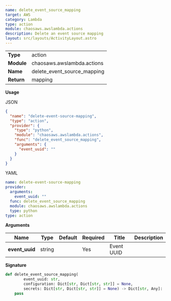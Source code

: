 ```yaml
---
name: delete_event_source_mapping
target: AWS
category: Lambda
type: action
module: chaosaws.awslambda.actions
description: Delete an event source mapping
layout: src/layouts/ActivityLayout.astro
---
```


|            |                             |
| ---------- | --------------------------- |
| **Type**   | action                      |
| **Module** | chaosaws.awslambda.actions  |
| **Name**   | delete_event_source_mapping |
| **Return** | mapping                     |

**Usage**

JSON

```json
{
  "name": "delete-event-source-mapping",
  "type": "action",
  "provider": {
    "type": "python",
    "module": "chaosaws.awslambda.actions",
    "func": "delete_event_source_mapping",
    "arguments": {
      "event_uuid": ""
    }
  }
}
```

YAML

```yaml
name: delete-event-source-mapping
provider:
  arguments:
    event_uuid: ""
  func: delete_event_source_mapping
  module: chaosaws.awslambda.actions
  type: python
type: action
```

**Arguments**

| Name           | Type   | Default | Required | Title      | Description |
| -------------- | ------ | ------- | -------- | ---------- | ----------- |
| **event_uuid** | string |         | Yes      | Event UUID |             |

**Signature**

```python
def delete_event_source_mapping(
        event_uuid: str,
        configuration: Dict[str, Dict[str, str]] = None,
        secrets: Dict[str, Dict[str, str]] = None) -> Dict[str, Any]:
    pass

```
